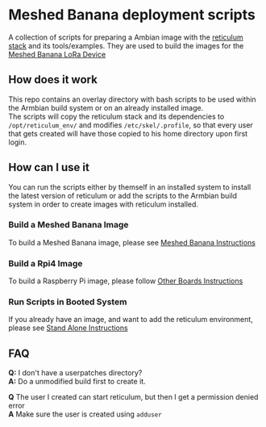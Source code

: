 # Meshed Banana deployment scripts
A collection of scripts for preparing a Ambian image with the [reticulum stack](https://github.com/markqvist/Reticulum) and its tools/examples.
They are used to build the images for the [Meshed Banana LoRa Device](https://github.com/Vault2501/Meshed-Banana-Device)

## How does it work
This repo contains an overlay directory with bash scripts to be used within the Armbian build system or on an already installed image.<br>
The scripts will copy the reticulum stack and its dependencies to `/opt/reticulum_env/` and modifies `/etc/skel/.profile`, so that every user that gets created will have those copied to his home directory upon first login.

## How can I use it
You can run the scripts either by themself in an installed system to install the latest version of reticulum or add the scripts to the Armbian build system in order to create images with reticulum installed.

### Build a Meshed Banana Image 
To build a Meshed Banana image, please see [Meshed Banana Instructions](https://github.com/Vault2501/Meshed-Banana-image/wiki/Build-Meshed-Banana-Image) 

### Build a Rpi4 Image 
To build a Raspberry Pi image, please follow [Other Boards Instructions](https://github.com/Vault2501/Meshed-Banana-image/wiki/Build-RPi4-Image)

### Run Scripts in Booted System 
If you already have an image, and want to add the reticulum environment, please see [Stand Alone Instructions](https://github.com/Vault2501/Meshed-Banana-image/wiki/Run-in-Booted-System)

## FAQ
**Q:** I don't have a userpatches directory?<br>
**A:** Do a unmodified build first to create it.

**Q** The user I created can start reticulum, but then I get a permission denied error<br>
**A** Make sure the user is created using `adduser`
